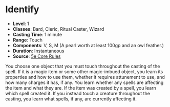 # Identify

- **Level**: 1
- **Classes**: Bard, Cleric, Ritual Caster, Wizard
- **Casting Time**: 1 minute
- **Range**: Touch
- **Components**: V, S, M (A pearl worth at least 100gp and an owl feather.)
- **Duration**: Instantaneous
- **Source**: [5e Core Rules](http://dnd.wizards.com/articles/features/systems-reference-document-srd)

You choose one object that you must touch throughout the casting of the spell. If it is a magic item or some other magic-imbued object, you learn its properties and how to use them, whether it requires attunement to use, and how many charges it has, if any. You learn whether any spells are affecting the item and what they are. If the item was created by a spell, you learn which spell created it. If you instead touch a creature throughout the casting, you learn what spells, if any, are currently affecting it.

